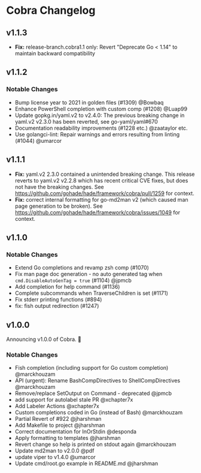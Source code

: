 # Cobra Changelog

## v1.1.3

* **Fix:** release-branch.cobra1.1 only: Revert "Deprecate Go < 1.14" to maintain backward compatibility

## v1.1.2

### Notable Changes

* Bump license year to 2021 in golden files (#1309) @Bowbaq
* Enhance PowerShell completion with custom comp (#1208) @Luap99
* Update gopkg.in/yaml.v2 to v2.4.0: The previous breaking change in yaml.v2 v2.3.0 has been reverted, see go-yaml/yaml#670
* Documentation readability improvements (#1228 etc.) @zaataylor etc.
* Use golangci-lint: Repair warnings and errors resulting from linting (#1044) @umarcor

## v1.1.1

* **Fix:** yaml.v2 2.3.0 contained a unintended breaking change. This release reverts to yaml.v2 v2.2.8 which has recent critical CVE fixes, but does not have the breaking changes. See https://github.com/gohade/hade/framework/cobra/pull/1259 for context.
* **Fix:** correct internal formatting for go-md2man v2 (which caused man page generation to be broken). See https://github.com/gohade/hade/framework/cobra/issues/1049 for context.

## v1.1.0

### Notable Changes

* Extend Go completions and revamp zsh comp (#1070)
* Fix man page doc generation - no auto generated tag when `cmd.DisableAutoGenTag = true` (#1104) @jpmcb
* Add completion for help command (#1136)
* Complete subcommands when TraverseChildren is set (#1171)
* Fix stderr printing functions (#894)
* fix: fish output redirection (#1247)

## v1.0.0

Announcing v1.0.0 of Cobra. 🎉

### Notable Changes
* Fish completion (including support for Go custom completion) @marckhouzam
* API (urgent): Rename BashCompDirectives to ShellCompDirectives @marckhouzam
* Remove/replace SetOutput on Command - deprecated @jpmcb
* add support for autolabel stale PR @xchapter7x
* Add Labeler Actions @xchapter7x
* Custom completions coded in Go (instead of Bash) @marckhouzam
* Partial Revert of #922 @jharshman
* Add Makefile to project @jharshman
* Correct documentation for InOrStdin @desponda
* Apply formatting to templates @jharshman
* Revert change so help is printed on stdout again @marckhouzam
* Update md2man to v2.0.0 @pdf
* update viper to v1.4.0 @umarcor
* Update cmd/root.go example in README.md @jharshman
